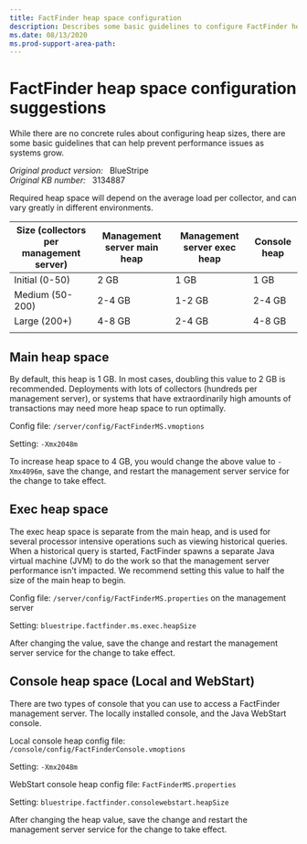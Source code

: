 ```yaml
---
title: FactFinder heap space configuration
description: Describes some basic guidelines to configure FactFinder heap space.
ms.date: 08/13/2020
ms.prod-support-area-path: 
---
```

# FactFinder heap space configuration suggestions

While there are no concrete rules about configuring heap sizes, there are some basic guidelines that can help prevent performance issues as systems grow.

_Original product version:_ &nbsp; BlueStripe  
_Original KB number:_ &nbsp; 3134887

Required heap space will depend on the average load per collector, and can vary greatly in different environments.

|Size (collectors per management server)| Management server main heap| Management server exec heap| Console heap |
|---|---|---|---|
|Initial (0-50)|2 GB|1 GB|1 GB|
|Medium (50-200)|2-4 GB|1-2 GB|2-4 GB|
|Large (200+)|4-8 GB|2-4 GB|4-8 GB|
|||||

## Main heap space

By default, this heap is 1 GB. In most cases, doubling this value to 2 GB is recommended. Deployments with lots of collectors (hundreds per management server), or systems that have extraordinarily high amounts of transactions may need more heap space to run optimally.

Config file: `/server/config/FactFinderMS.vmoptions`

Setting: `-Xmx2048m`

To increase heap space to 4 GB, you would change the above value to `-Xmx4096m`, save the change, and restart the management server service for the change to take effect.

## Exec heap space

The exec heap space is separate from the main heap, and is used for several processor intensive operations such as viewing historical queries. When a historical query is started, FactFinder spawns a separate Java virtual machine (JVM) to do the work so that the management server performance isn't impacted. We recommend setting this value to half the size of the main heap to begin.

Config file: `/server/config/FactFinderMS.properties` on the management server

Setting: `bluestripe.factfinder.ms.exec.heapSize`

After changing the value, save the change and restart the management server service for the change to take effect.

## Console heap space (Local and WebStart)

There are two types of console that you can use to access a FactFinder management server. The locally installed console, and the Java WebStart console.

Local console heap config file: `/console/config/FactFinderConsole.vmoptions`

Setting: `-Xmx2048m`

WebStart console heap config file: `FactFinderMS.properties`

Setting: `bluestripe.factfinder.consolewebstart.heapSize`

After changing the heap value, save the change and restart the management server service for the change to take effect.
